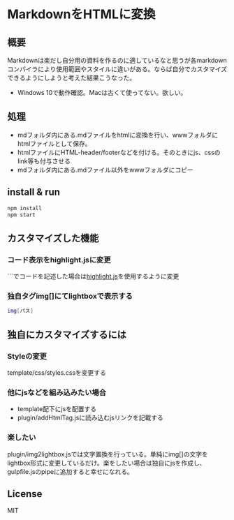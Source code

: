 # MarkdownをHTMLに変換

## 概要

Markdownは楽だし自分用の資料を作るのに適しているなと思うが各markdownコンパイラにより使用範囲やスタイルに違いがある。ならば自分でカスタマイズできるようにしようと考えた結果こうなった。

- Windows 10で動作確認。Macは古くて使ってない。欲しい。

## 処理

- mdフォルダ内にある.mdファイルをhtmlに変換を行い、wwwフォルダにhtmlファイルとして保存。
- htmlファイルにHTML-header/footerなどを付ける。そのときにjs、cssのlink等も付与させる
- mdフォルダ内にある.mdファイル以外をwwwフォルダにコピー

## install & run

```bash
npm install
npm start
```

## カスタマイズした機能

### コード表示をhighlight.jsに変更

\```でコードを記述した場合は[highlight.js](https://highlightjs.org/)を使用するように変更

### 独自タグimg[]にてlightboxで表示する

```bash
img[パス]
```

## 独自にカスタマイズするには

### Styleの変更

template/css/styles.cssを変更する

### 他にjsなどを組み込みたい場合

- template配下にjsを配置する
- plugin/addHtmlTag.jsに読み込むjsリンクを記載する

### 楽したい

plugin/img2lightbox.jsでは文字置換を行っている。単純にimg[]の文字をlightbox形式に変更しているだけ。楽をしたい場合は独自にjsを作成し、gulpfile.jsのpipeに追加すると幸せになれる。

## License

MIT
